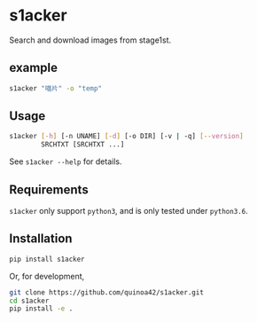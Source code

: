# s1acker #

Search and download images from stage1st.

## example ##

```bash
s1acker "喵片" -o "temp"
```

## Usage ##

```bash
s1acker [-h] [-n UNAME] [-d] [-o DIR] [-v | -q] [--version]
        SRCHTXT [SRCHTXT ...]
```

See `s1acker --help` for details.

## Requirements ##

`s1acker` only support `python3`, and is only tested under `python3.6`.

## Installation ##

```bash
pip install s1acker
```

Or, for development,

```bash
git clone https://github.com/quinoa42/s1acker.git
cd s1acker
pip install -e .
```
